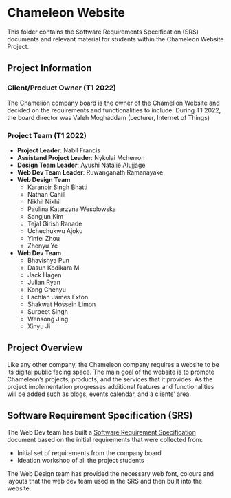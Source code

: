 # Chameleon Website

This folder contains the Software Requirements Specification (SRS) documents and relevant material for students within the Chameleon Website Project.

## Project Information
### Client/Product Owner (T1 2022)
The Chamelion company board is the owner of the Chamelion Website and decided on the requirements and functionalities to include.
During T1 2022, the board director was Valeh Moghaddam (Lecturer, Internet of Things) 

### Project Team (T1 2022)
 * **Project Leader**: Nabil Francis
 * **Assistand Project Leader**: Nykolai Mcherron
 * **Design Team Leader**: Ayushi Natalie Alujjage
 * **Web Dev Team Leader**: Ruwanganath Ramanayake
 * **Web Design Team**
	 * Karanbir Singh Bhatti
	 * Nathan Cahill
	 * Nikhil Nikhil
	 * Paulina Katarzyna Wesolowska
	 * Sangjun Kim
	 * Tejal Girish Ranade
	 * Uchechukwu Ajoku
	 * Yinfei Zhou
	 * Zhenyu Ye
 * **Web Dev Team**
	 * Bhavishya Pun
	 * Dasun Kodikara M
	 * Jack Hagen
	 * Julian Ryan
	 * Kong Chenyu
	 * Lachlan James Exton
	 * Shakwat Hossein Limon
	 * Surpeet Singh
	 * Wensong Jing
	 * Xinyu Ji

## Project Overview
Like any other company, the Chameleon company requires a website to be its digital public facing space. The main goal of the website is to promote Chameleon’s projects, products, and the services that it provides. As the project implementation progresses additional features and functionalities will be added such as blogs, events calendar, and a clients’ area.

## Software Requirement Specification (SRS)
The Web Dev team has built a [Software Requirement Specification](handover/SRS-Chameleon-WebsiteV1.0.docx)  document based on the initial requirements that were collected from:
* Initial set of requirements from the company board
* Ideation workshop of all the project students

The Web Design team has provided the necessary web font, colours and layouts that the web dev team used in the SRS and then built into the website.

